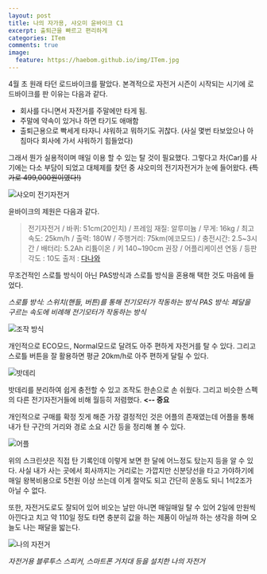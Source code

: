 ```yaml
---
layout: post
title: 나의 자가용, 샤오미 윤바이크 C1
excerpt: 출퇴근을 빠르고 편리하게
categories: ITem
comments: true
image:
  feature: https://haebom.github.io/img/ITem.jpg
---
```

4월 초 원래 타던 로드바이크를 팔았다.
본격적으로 자전거 시즌이 시작되는 시기에 로드바이크를 판 이유는 다음과 같다.
* 회사를 다니면서 자전거를 주말에만 타게 됨.
* 주말에 약속이 있거나 하면 타기도 애매함
* 출퇴근용으로 빡세게 타자니 샤워하고 뭐하기도 귀찮다.
  (사실 몇번 타보았으나 아침마다 회사에 가서 샤워하기 힘들었다)

그래서 뭔가 실용적이며 매일 이용 할 수 있는 탈 것이 필요했다.
그렇다고 차(Car)를 사기에는 다소 부담이 되었고 대체제를 찾던 중
샤오미의 전기자전거가 눈에 들어왔다. <del>(특가로 499,000원이였다!)</del>

![샤오미 전기자전거](https://pbs.twimg.com/media/C-VtaOvVYAAUQBs.jpg)

윤바이크의 제원은 다음과 같다.
> 전기자전거 / 바퀴: 51cm(20인치) / 프레임 재질: 알루미늄 / 무게: 16kg / 최고속도: 25km/h / 출력: 180W / 주행거리: 75km(에코모드) / 충전시간: 2.5~3시간 / 배터리: 5.2Ah 리튬이온 / 키 140~190cm 권장 / 어플리케이션 연동 / 등판각도 : 10도
출저 : [다나와](http://prod.danawa.com/info/?pcode=4073499)

무조건적인 스로틀 방식이 아닌 PAS방식과 스로틀 방식을 혼용해 택한 것도 마음에 들었다.

*스로틀 방식: 스위치(핸들, 버튼)를 통해 전기모터가 작동하는 방식*
*PAS 방식: 페달을 구르는 속도에 비례해 전기모터가 작동하는 방식*

![조작 방식](https://pbs.twimg.com/media/C-V15IXUIAAJaYx.jpg)

개인적으로 ECO모드, Normal모드로 달려도 아주 편하게 자전거를 탈 수 있다.
그리고 스로틀 버튼을 잘 활용하면 평균 20km/h로 아주 편하게 달릴 수 있다.

![밧데리](https://pbs.twimg.com/media/C-V18oRUIAAwtGr.jpg)

밧데리를 분리하여 쉽게 충전할 수 있고 조작도 한손으로 손 쉬웠다.
그리고 비슷한 스펙의 다른 전기자전거들에 비해 월등히 저렴했다.  **<-- 중요**

개인적으로 구매를 확정 짓게 해준 가장 결정적인 것은 어플의 존재였는데
어플을 통해 내가 탄 구간의 거리와 경로 소요 시간 등을 정리해 볼 수 있다.

![어플](https://pbs.twimg.com/media/C-VtRQ3UwAAqo6u.jpg)

위의 스크린샷은 직접 탄 기록인데 이렇게 보면 한 달에 어느정도 탔는지 등을 알 수 있다. 사실 내가 사는 곳에서 회사까지는 거리로는 가깝지만 신분당선을 타고 가야하기에 매일 왕복비용으로 5천원 이상 쓰는데 이게 절약도 되고 간단히 운동도 되니 1석2조가 아닐 수 없다.

또한, 자전거도로도 잘되어 있어 비오는 날만 아니면 매일매일 탈 수 있어 2일에 만원씩 아낀다고 치고 약 110일 정도 타면 충분히 값을 하는 제품이 아닐까 하는 생각을 하며 오늘도 나는 패달을 밟는다.

![나의 자전거](https://pbs.twimg.com/media/C-Vs382U0AIhCBt.jpg)

*자전거용 블루투스 스피커, 스마트폰 거치대 등을 설치한 나의 자전거*
